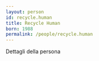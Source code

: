 ```yaml
---
layout: person
id: recycle.human
title: Recycle Human
born: 1988
permalink: /people/recycle.human
---
```


Dettagli della persona 
